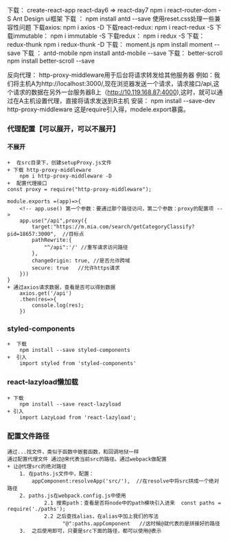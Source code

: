 下载：
    create-react-app react-day6  => react-day7
    npm i react-router-dom -S
Ant Design  ui框架
    下载 ： npm install antd --save
使用reset.css处理一些兼容性问题
下载axios:
    npm i axios -D
下载react-redux:
    npm i react-redux -S
下载immutable：
    npm i immutable -S 
下载redux：
    npm i redux -S
下载：redux-thunk
    npm i redux-thunk -D
下载： moment.js
npm install moment --save
下载 ： antd-mobile
npm install antd-mobile --save
下载： better-scroll
npm install better-scroll --save

反向代理：
    http-proxy-middleware用于后台将请求转发给其他服务器
    例如：我们将主机A为http://localhost:3000/,现在浏览器发送一个请求，请求接口/api,这个请求的数据在另外一台服务器B上（http://10.119.168.87:4000),这时，就可以通过在A主机设置代理，直接将请求发送到B主机
安装：
    npm install --save-dev http-proxy-middleware
    这是require引入得，modele.export暴露。





### 代理配置【可以展开，可以不展开】
#### 不展开
    +  在src目录下，创建setupProxy.js文件
    + 下载 http-proxy-middleware
        npm i http-proxy-middleware -D
    +  配置代理接口
    const proxy = require("http-proxy-middleware");

    module.exports =(app)=>{
        <!-- app.use() 第一个参数：要通过那个路径访问，第二个参数：proxy的配置项 -->
        app.use("/api",proxy({
            target:"https://m.mia.com/search/getCategoryClassify?pid=18657:3000",  //目标点
            pathRewrite:{
                "^/api":'/' //重写请求访问路径
            },
            changeOrigin: true, //是否允许跨域
            secure: true   //允许https请求
        }))
    }
    + 通过axios请求数据，查看是否可以得到数据   
        axios.get('/api')
        .then(res=>{
            console.log(res);
        })


###  styled-components
    +  下载
        npm install --save styled-components
    +  引入
        import styled from 'styled-components'



 ### react-lazyload懒加载
    + 下载
        npm install --save react-lazyload
    + 引入
        import LazyLoad from 'react-lazyload';
           

### 配置文件路径 
    通过...找文件，类似于函数中嵌套函数，和回调地狱一样
    通过配置代理文件 通过@来代表当前src的路径。通过webpack做配置
    + 让@代理src的绝对路径
        1. 在paths.js文件中，配置：
            appComponent:resolveApp('src/'),  //在resolve中将src拼成一个绝对路径    
        2. paths.js在webpack.config.js中使用
                2.1 搜索path：查看是否将node中的path模块引入进来  const paths = require('./paths');
                2.2 之后查找alias，在alias中加上我们的写法
                      "@":paths.appComponent   //这时候@就代表的是拼接好的路径
        3.  之后使用即可，只要是src下面的路径，都可以使用@表示

